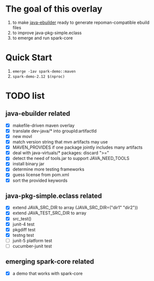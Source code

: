 
# The goal of this overlay
1. to make [java-ebuilder](https://github.com/6-6-6/java-ebuilder) ready to generate repoman-compatible ebuild files
2. to improve java-pkg-simple.eclass
3. to emerge and run spark-core

# Quick Start
1. `emerge -1av spark-demo::maven`
2. `spark-demo-2.12 $(nproc)`

# TODO list
## java-ebuilder related
- [x] makefile-driven maven overlay
- [x] translate dev-java/\* into groupId:artifactId
- [x] new movl
- [x] match version string that mvn artifacts may use
- [x] MAVEN_PROVIDES if one package jointly includes many artifacts
- [x] deal with java-virtuals/\* packages: discard ">="
- [x] detect the need of tools.jar to support JAVA\_NEED\_TOOLS
- [x] install binary jar
- [x] determine more testing frameworks
- [x] guess license from pom.xml
- [x] sort the provided keywords

## java-pkg-simple.eclass related
- [x] extend JAVA_SRC_DIR to array (JAVA_SRC_DIR=("dir1" "dir2"))
- [x] extend JAVA_TEST_SRC_DIR to array
- [x] src\_test()
- [x] junit-4 test
- [x] pkgdiff test
- [x] testng test
- [ ] junit-5 platform test
- [ ] cucumber-junit test

## emerging spark-core related
- [x] a demo that works with spark-core

